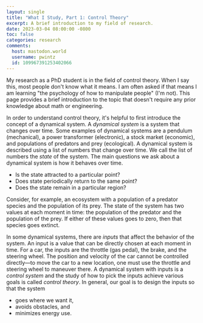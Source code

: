 ```yaml
---
layout: single
title: "What I Study, Part 1: Control Theory"
excerpt: A brief introduction to my field of research.
date: 2023-03-04 08:00:00 -0800
toc: false
categories: research
comments:
  host: mastodon.world
  username: pwintz
  id: 109967391253402066
---
```

My research as a PhD student is in the field of control theory. 
When I say this, most people don't know what it means. 
I am often asked if that means I am learning "the psychology of how to manipulate people" (I'm not). 
This page provides a brief introduction to the topic that doesn't require any prior knowledge about math or engineering.

In order to understand control theory, it's helpful to first introduce the concept of a dynamical system.
A _dynamical system_ is a system that changes over time. 
Some examples of dynamical systems are a pendulum (mechanical), a power transformer (electronic), a stock market (economic), and populations of predators and prey (ecological).
A dynamical system is described using a list of numbers that change over time. 
We call the list of numbers the _state_ of the system. 
The main questions we ask about a dynamical system is how it behaves over time. 
- Is the state attracted to a particular point? 
- Does state periodically return to the same point? 
- Does the state remain in a particular region? 

Consider, for example, an ecosystem with a population of a predator species and the population of its prey. The state of the system has two values at each moment in time: the population of the predator and the population of the prey. If either of these values goes to zero, then that species goes extinct.

In some dynamical systems, there are _inputs_ that affect the behavior of the system. 
An input is a value that can be directly chosen at each moment in time. 
For a car, the inputs are the throttle (gas pedal), the brake, and the steering wheel. The position and velocity of the car cannot be controlled directly—to move the car to a new location, one must use the throttle and steering wheel to maneuver there.
A dynamical system with inputs is a _control system_ and the study of how to pick the inputs achieve various goals is called _control theory_. In general, our goal is to design the inputs so that the system 
- goes where we want it, 
- avoids obstacles, and 
- minimizes energy use.

